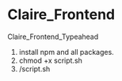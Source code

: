 # Claire_Frontend
Claire_Frontend_Typeahead


1. install npm and all packages.
2. chmod +x script.sh
3. /script.sh
